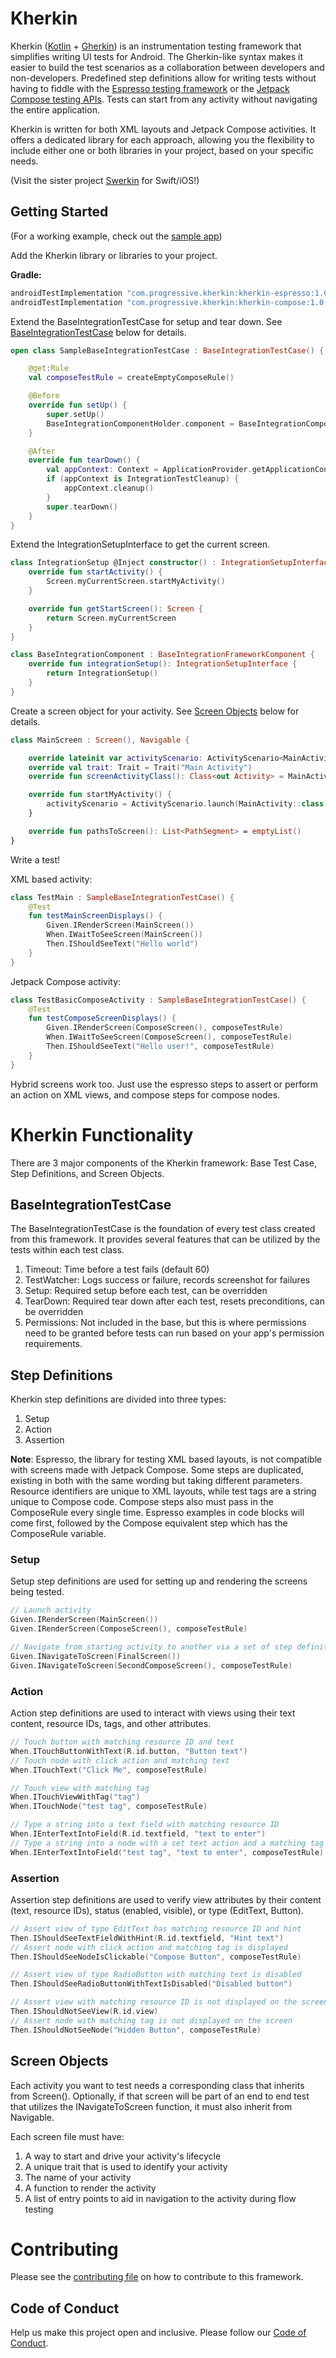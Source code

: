 # Kherkin

Kherkin ([Kotlin](https://kotlinlang.org/) + [Gherkin](https://cucumber.io/docs/gherkin/)) is an instrumentation testing framework that simplifies writing UI tests for Android. The Gherkin-like syntax makes it easier to build the test scenarios as a collaboration between developers and non-developers. Predefined step definitions allow for writing tests without having to fiddle with the [Espresso testing framework](https://developer.android.com/training/testing/espresso) or the [Jetpack Compose testing APIs](https://developer.android.com/develop/ui/compose/testing). Tests can start from any activity without navigating the entire application.

Kherkin is written for both XML layouts and Jetpack Compose activities. It offers a dedicated library for each approach, allowing you the flexibility to include either one or both libraries in your project, based on your specific needs.

(Visit the sister project [Swerkin](https://github.com/Progressive-Insurance/Swerkin) for Swift/iOS!)

## Getting Started

(For a working example, check out the [sample app](sampleapp/src/main))

Add the Kherkin library or libraries to your project.

**Gradle:**
```gradle
androidTestImplementation "com.progressive.kherkin:kherkin-espresso:1.0.0"
androidTestImplementation "com.progressive.kherkin:kherkin-compose:1.0.0"
```

Extend the BaseIntegrationTestCase for setup and tear down. See [BaseIntegrationTestCase](#baseintegrationtestcase) below for details.

```kotlin
open class SampleBaseIntegrationTestCase : BaseIntegrationTestCase() {

    @get:Rule
    val composeTestRule = createEmptyComposeRule()

    @Before
    override fun setUp() {
        super.setUp()
        BaseIntegrationComponentHolder.component = BaseIntegrationComponent()
    }

    @After
    override fun tearDown() {
        val appContext: Context = ApplicationProvider.getApplicationContext()
        if (appContext is IntegrationTestCleanup) {
            appContext.cleanup()
        }
        super.tearDown()
    }
}
```

Extend the IntegrationSetupInterface to get the current screen.
```kotlin
class IntegrationSetup @Inject constructor() : IntegrationSetupInterface {
    override fun startActivity() {
        Screen.myCurrentScreen.startMyActivity()
    }

    override fun getStartScreen(): Screen {
        return Screen.myCurrentScreen
    }
}

class BaseIntegrationComponent : BaseIntegrationFrameworkComponent {
    override fun integrationSetup(): IntegrationSetupInterface {
        return IntegrationSetup()
    }
}

```

Create a screen object for your activity. See [Screen Objects](#screen-objects) below for details.
```kotlin
class MainScreen : Screen(), Navigable {

    override lateinit var activityScenario: ActivityScenario<MainActivity>
    override val trait: Trait = Trait("Main Activity")
    override fun screenActivityClass(): Class<out Activity> = MainActivity::class.java

    override fun startMyActivity() {
        activityScenario = ActivityScenario.launch(MainActivity::class.java)
    }

    override fun pathsToScreen(): List<PathSegment> = emptyList()
}
```

Write a test!

XML based activity:
```kotlin
class TestMain : SampleBaseIntegrationTestCase() {
    @Test
    fun testMainScreenDisplays() {
        Given.IRenderScreen(MainScreen())
        When.IWaitToSeeScreen(MainScreen())
        Then.IShouldSeeText("Hello world")
    }
}
```

Jetpack Compose activity:
```kotlin
class TestBasicComposeActivity : SampleBaseIntegrationTestCase() {
    @Test
    fun testComposeScreenDisplays() {
        Given.IRenderScreen(ComposeScreen(), composeTestRule)
        When.IWaitToSeeScreen(ComposeScreen(), composeTestRule)
        Then.IShouldSeeText("Hello user!", composeTestRule)
    }
}
```

Hybrid screens work too. Just use the espresso steps to assert or perform an action on XML views, and compose steps for compose nodes.

# Kherkin Functionality

There are 3 major components of the Kherkin framework: Base Test Case, Step Definitions, and Screen Objects.

## BaseIntegrationTestCase

The BaseIntegrationTestCase is the foundation of every test class created from this framework. It provides several features that can be utilized by the tests within each test class.

1. Timeout: Time before a test fails (default 60)
1. TestWatcher: Logs success or failure, records screenshot for failures
1. Setup: Required setup before each test, can be overridden
1. TearDown: Required tear down after each test, resets preconditions, can be overridden
1. Permissions: Not included in the base, but this is where permissions need to be granted before tests can run based on your app's permission requirements.

## Step Definitions

Kherkin step definitions are divided into three types:

1. Setup
1. Action
1. Assertion

**Note**: Espresso, the library for testing XML based layouts, is not compatible with screens made with Jetpack Compose. Some steps are duplicated, existing in both with the same wording but taking different parameters. Resource identifiers are unique to XML layouts, while test tags are a string unique to Compose code. Compose steps also must pass in the ComposeRule every single time. Espresso examples in code blocks will come first, followed by the Compose equivalent step which has the ComposeRule variable.

### Setup

Setup step definitions are used for setting up and rendering the screens being tested.

```kotlin
// Launch activity
Given.IRenderScreen(MainScreen())
Given.IRenderScreen(ComposeScreen(), composeTestRule)

// Navigate from starting activity to another via a set of step definitions
Given.INavigateToScreen(FinalScreen())
Given.INavigateToScreen(SecondComposeScreen(), composeTestRule)
```

### Action

Action step definitions are used to interact with views using their text content, resource IDs, tags, and other attributes.

```kotlin
// Touch button with matching resource ID and text
When.ITouchButtonWithText(R.id.button, "Button text")
// Touch node with click action and matching text
When.ITouchText("Click Me", composeTestRule)

// Touch view with matching tag
When.ITouchViewWithTag("tag")
When.ITouchNode("test tag", composeTestRule)

// Type a string into a text field with matching resource ID
When.IEnterTextIntoField(R.id.textfield, "text to enter")
// Type a string into a node with a set text action and a matching tag
When.IEnterTextIntoField("test tag", "text to enter", composeTestRule)
```

### Assertion

Assertion step definitions are used to verify view attributes by their content (text, resource IDs), status (enabled, visible), or type (EditText, Button).

```kotlin
// Assert view of type EditText has matching resource ID and hint
Then.IShouldSeeTextFieldWithHint(R.id.textfield, "Hint text")
// Assert node with click action and matching tag is displayed
Then.IShouldSeeNodeIsClickable("Compose Button", composeTestRule)

// Assert view of type RadioButton with matching text is disabled
Then.IShouldSeeRadioButtonWithTextIsDisabled("Disabled button")

// Assert view with matching resource ID is not displayed on the screen
Then.IShouldNotSeeView(R.id.view)
// Assert node with matching tag is not displayed on the screen
Then.IShouldNotSeeNode("Hidden Button", composeTestRule)
```

## Screen Objects

Each activity you want to test needs a corresponding class that inherits from Screen(). Optionally, if that screen will be part of an end to end test that utilizes the INavigateToScreen function, it must also inherit from Navigable.

Each screen file must have:

1. A way to start and drive your activity's lifecycle
1. A unique trait that is used to identify your activity
1. The name of your activity
1. A function to render the activity
1. A list of entry points to aid in navigation to the activity during flow testing

# Contributing

Please see the [contributing file](CONTRIBUTING.md) on how to contribute to this framework.

## Code of Conduct

Help us make this project open and inclusive. Please follow our [Code of Conduct](CODE_OF_CONDUCT.md).
